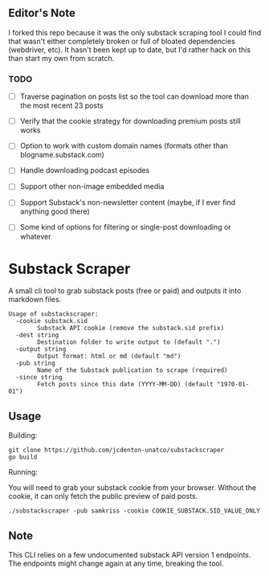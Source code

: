## Editor's Note

I forked this repo because it was the only substack scraping tool I could find that wasn't either completely broken or full of bloated dependencies (webdriver, etc). It hasn't been kept up to date, but I'd rather hack on this than start my own from scratch.


### TODO

- [ ] Traverse pagination on posts list so the tool can download more than the most recent 23 posts
- [ ] Verify that the cookie strategy for downloading premium posts still works
- [ ] Option to work with custom domain names (formats other than blogname.substack.com)
- [ ] Handle downloading podcast episodes
- [ ] Support other non-image embedded media
- [ ] Support Substack's non-newsletter content (maybe, if I ever find anything good there)
- [ ] Some kind of options for filtering or single-post downloading or whatever


# Substack Scraper

A small cli tool to grab substack posts (free or paid) and outputs it into markdown files.

```
Usage of substackscraper:
  -cookie substack.sid
        Substack API cookie (remove the substack.sid prefix)
  -dest string
        Destination folder to write output to (default ".")
  -output string
        Output format: html or md (default "md")
  -pub string
        Name of the Substack publication to scrape (required)
  -since string
        Fetch posts since this date (YYYY-MM-DD) (default "1970-01-01")
```

## Usage

Building:

```
git clone https://github.com/jcdenton-unatco/substackscraper
go build
```

Running:

You will need to grab your substack cookie from your browser. Without the cookie, it can only fetch the public preview of paid posts.

```
./substackscraper -pub samkriss -cookie COOKIE_SUBSTACK.SID_VALUE_ONLY
```

## Note

This CLI relies on a few undocumented substack API version 1 endpoints. The endpoints might change again at any time, breaking the tool.
